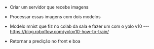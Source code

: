 - Criar um servidor que recebe imagens 

- Processar essas imagens com dois modelos 

- Modelo mnist que fiz no colab da sala e fazer um com o yolo v10 
  --- https://blog.roboflow.com/yolov10-how-to-train/ 
  

- Retornar a predição no front e boa 